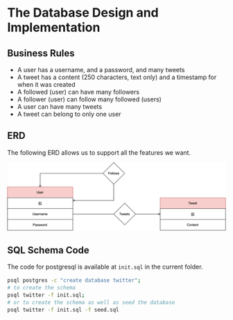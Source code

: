 # The Database Design and Implementation

## Business Rules

- A user has a username, and a password, and many tweets
- A tweet has a content (250 characters, text only) and
a timestamp for when it was created
- A followed (user) can have many followers
- A follower (user) can follow many followed (users)
- A user can have many tweets
- A tweet can belong to only one user

## ERD

The following ERD allows us to support all the features we
want.

![ERD](erd.svg)

## SQL Schema Code

The code for postgresql is available at `init.sql`
in the current folder.

```bash
psql postgres -c "create database twitter";
# to create the schema 
psql twitter -f init.sql;
# or to create the schema as well as seed the database
psql twitter -f init.sql -f seed.sql
```
